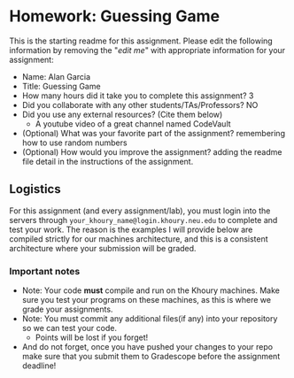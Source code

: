 # Homework: Guessing Game 

This is the starting readme for this assignment.  Please edit the following information by removing the "*edit me*" with appropriate information for your assignment:

- Name: Alan Garcia
- Title: Guessing Game
- How many hours did it take you to complete this assignment? 3
- Did you collaborate with any other students/TAs/Professors? NO
- Did you use any external resources? (Cite them below)
  - A youtube video of a great channel named CodeVault
- (Optional) What was your favorite part of the assignment? remembering how to use random numbers
- (Optional) How would you improve the assignment? adding the readme file detail in the instructions of the assignment.

## Logistics

For this assignment (and every assignment/lab), you must login into the servers through `your_khoury_name@login.khoury.neu.edu` to complete and test your work. The reason is the examples I will provide below are compiled strictly for our machines architecture, and this is a consistent architecture where your submission will be graded.

### Important notes

* Note: Your code **must** compile and run on the Khoury machines. Make sure you test your programs on these machines, as this is where we grade your assignments.
* Note: You must commit any additional files(if any) into your repository so we can test your code.
  * Points will be lost if you forget!
* And do not forget, once you have pushed your changes to your repo make sure that you submit them to Gradescope before the assignment deadline!

